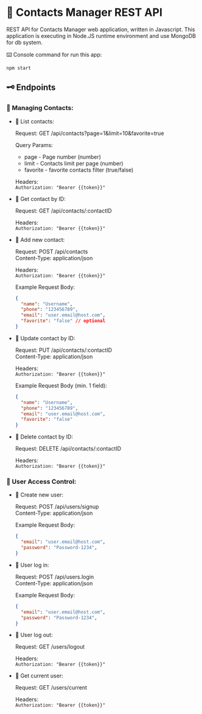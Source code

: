 # 📇 Contacts Manager REST API  
  

REST API for Contacts Manager web application, written in Javascript. 
This application is executing in Node.JS runtime environment and use MongoDB for db system.

⌨️ Console command for run this app:  
```shell
npm start
```  
  
  

## 🗝️ Endpoints  

### 👥 Managing Contacts:
  
  - 📡 List contacts:  

    Request: GET /api/contacts?page=1&limit=10&favorite=true  
  
    Query Params:  
    - page - Page number (number)
    - limit - Contacts limit per page (number)
    - favorite - favorite contacts filter (true/false)
      
    Headers:  
    `Authorization: "Bearer {{token}}"`  
      

  - 📡 Get contact by ID:  
    
    Request: GET /api/contacts/:contactID  
  
    Headers:  
    `Authorization: "Bearer {{token}}"`  
  

  - 📡 Add new contact:  
  
    Request: POST /api/contacts  
    Content-Type: application/json

    Headers:  
    `Authorization: "Bearer {{token}}"`  

    Example Request Body:  
    ```json
    {
      "name": "Username",
      "phone": "123456789",
      "email": "user.email@host.com",
      "favorite": "false" // optional
    }
    ```  


  - 📡 Update contact by ID:  
    
    Request: PUT /api/contacts/:contactID  
    Content-Type: application/json

    Headers:  
    `Authorization: "Bearer {{token}}"`  

    Example Request Body (min. 1 field):  
    ```json
    {
      "name": "Username",
      "phone": "123456789",
      "email": "user.email@host.com",
      "favorite": "false" 
    }
    ```  
  
  
  - 📡 Delete contact by ID:  
  
    Request: DELETE /api/contacts/:contactID  
  
    Headers:  
    `Authorization: "Bearer {{token}}"`  


  
  

### 👤 User Access Control:  
  
  - 📡 Create new user:  

    Request: POST /api/users/signup  
    Content-Type: application/json  
  
    Example Request Body:  
    ```json
    {
      "email": "user.email@host.com",
      "password": "Password-1234", 
    }
    ```  
  

  - 📡 User log in:  

    Request: POST /api/users.login  
    Content-Type: application/json  
  
    Example Request Body:  
    ```json
    {
      "email": "user.email@host.com",
      "password": "Password-1234", 
    }
    ``` 
  
  
  - 📡 User log out:  
  
    Request: GET /users/logout  
    
    Headers:  
    `Authorization: "Bearer {{token}}"`  
  
  
  - 📡 Get current user:  
  
    Request: GET /users/current  
  
    Headers:  
    `Authorization: "Bearer {{token}}"`  
